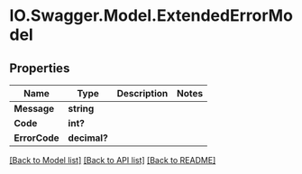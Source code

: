 # IO.Swagger.Model.ExtendedErrorModel
## Properties

Name | Type | Description | Notes
------------ | ------------- | ------------- | -------------
**Message** | **string** |  | 
**Code** | **int?** |  | 
**ErrorCode** | **decimal?** |  | 

[[Back to Model list]](../README.md#documentation-for-models) [[Back to API list]](../README.md#documentation-for-api-endpoints) [[Back to README]](../README.md)

